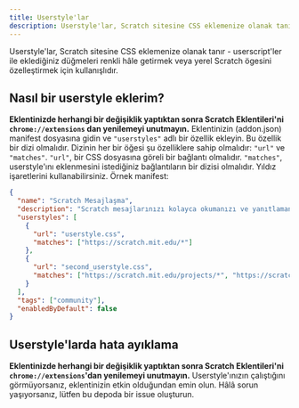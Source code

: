 ```yaml
---
title: Userstyle'lar
description: Userstyle'lar, Scratch sitesine CSS eklemenize olanak tanır - userscript'ler ile eklediğiniz düğmeleri renkli hâle getirmek veya yerel Scratch ögesini özelleştirmek için kullanışlıdır.
---
```


Userstyle'lar, Scratch sitesine CSS eklemenize olanak tanır - userscript'ler ile eklediğiniz düğmeleri renkli hâle getirmek veya yerel Scratch ögesini özelleştirmek için kullanışlıdır.

## Nasıl bir userstyle eklerim?
**Eklentinizde herhangi bir değişiklik yaptıktan sonra Scratch Eklentileri'ni `chrome://extensions` dan yenilemeyi unutmayın.**
Eklentinizin (addon.json) manifest dosyasına gidin ve `"userstyles"` adlı bir özellik ekleyin.
Bu özellik bir dizi olmalıdır.
Dizinin her bir öğesi şu özelliklere sahip olmalıdır: `"url"` ve `"matches"`.
`"url"`, bir CSS dosyasına göreli bir bağlantı olmalıdır.
`"matches"`, userstyle'ını eklenmesini istediğiniz bağlantıların bir dizisi olmalıdır. Yıldız işaretlerini kullanabilirsiniz.
Örnek manifest:
```json
{
  "name": "Scratch Mesajlaşma",
  "description": "Scratch mesajlarınızı kolayca okumanızı ve yanıtlamanızı sağlar.",
  "userstyles": [
    {
      "url": "userstyle.css",
      "matches": ["https://scratch.mit.edu/*"]
    },
    {
      "url": "second_userstyle.css",
      "matches": ["https://scratch.mit.edu/projects/*", "https://scratch.mit.edu/users/*"]
    }
  ],
  "tags": ["community"],
  "enabledByDefault": false
}
```

## Userstyle'larda hata ayıklama
**Eklentinizde herhangi bir değişiklik yaptıktan sonra Scratch Eklentileri'ni `chrome://extensions`'dan yenilemeyi unutmayın.**
Userstyle'ınızın çalıştığını görmüyorsanız, eklentinizin etkin olduğundan emin olun.
Hâlâ sorun yaşıyorsanız, lütfen bu depoda bir issue oluşturun.

